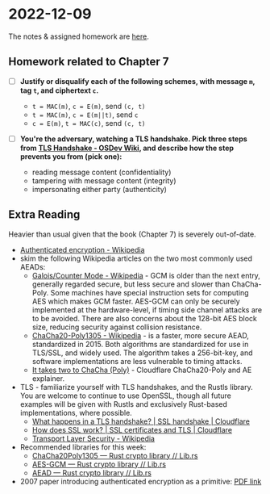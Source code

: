 # 2022-12-09

The notes & assigned homework are [here](https://uncloak.org/courses/rust+cryptography+engineering/course-2022-12-09+Session+4+Notes).

## Homework related to Chapter 7

* [ ] **Justify or disqualify each of the following schemes, with message `m`, tag `t`, and ciphertext `c`.**
  * `t = MAC(m)`, `c = E(m)`, send `(c, t)`
  * `t = MAC(m)`, `c = E(m||t)`, send `c`
  * `c = E(m)`, `t = MAC(c)`, send `(c, t)`

* [ ] **You're the adversary, watching a TLS handshake. Pick three steps from [TLS Handshake - OSDev Wiki](https://wiki.osdev.org/TLS_Handshake#Handshake_Overview), and describe how the step prevents you from (pick one):**
  * reading message content (confidentiality)
  * tampering with message content (integrity)
  * impersonating either party (authenticity)

## Extra Reading

Heavier than usual given that the book (Chapter 7) is severely out-of-date.

* [Authenticated encryption - Wikipedia](https://en.wikipedia.org/wiki/Authenticated_encryption)
* skim the following Wikipedia articles on the two most commonly used AEADs:
  * [Galois/Counter Mode - Wikipedia](https://en.wikipedia.org/wiki/Galois/Counter_Mode#cite_note-1) - GCM is older than the next entry, generally regarded secure, but less secure and slower than ChaCha-Poly. Some machines have special instruction sets for computing AES which makes GCM faster. AES-GCM can only be securely implemented at the hardware-level, if timing side channel attacks are to be avoided. There are also concerns about the 128-bit AES block size, reducing security against collision resistance.
  * [ChaCha20-Poly1305 - Wikipedia](https://en.wikipedia.org/wiki/ChaCha20-Poly1305#XChaCha20-Poly1305_%E2%80%93_extended_nonce_variant) - is a faster, more secure AEAD, standardized in 2015. Both algorithms are standardized for use in TLS/SSL, and widely used. The algorithm takes a 256-bit-key, and software implementations are less vulnerable to timing attacks.
  * [It takes two to ChaCha (Poly)](https://blog.cloudflare.com/it-takes-two-to-chacha-poly/) - Cloudflare ChaCha20-Poly and AE explainer.
* TLS - familiarize yourself with TLS handshakes, and the Rustls library. You are welcome to continue to use OpenSSL, though all future examples will be given with Rustls and exclusively Rust-based implementations, where possible.
  * [What happens in a TLS handshake? | SSL handshake | Cloudflare](https://www.cloudflare.com/learning/ssl/what-happens-in-a-tls-handshake/)
  * [How does SSL work? | SSL certificates and TLS | Cloudflare](https://www.cloudflare.com/learning/ssl/how-does-ssl-work/)
  * [Transport Layer Security - Wikipedia](https://en.wikipedia.org/wiki/Transport_Layer_Security#TLS_1.0)
* Recommended libraries for this week:
  * [ChaCha20Poly1305 — Rust crypto library // Lib.rs](https://lib.rs/crates/chacha20poly1305)
  * [AES-GCM — Rust crypto library // Lib.rs](https://lib.rs/crates/aes-gcm)
  * [AEAD — Rust crypto library // Lib.rs](https://lib.rs/crates/aead)
* 2007 paper introducing authenticated encryption as a primitive: [PDF link](https://eprint.iacr.org/2000/025.pdf)